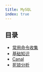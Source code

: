 ```yaml
---
title: MySQL
index: true
---
```


## 目录
- [常用命令收集](./Command.md)
- [基础知识](./MySQL_Base.md)
- [Canal](./Canal.md)
- [死锁分析](./DeadLock.md)